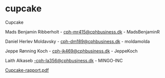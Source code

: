 # cupcake
Cupcake

Mads Benjamin Ribberholt - cph-mr415@cphbusiness.dk - MadsBenjaminR

Daniel Herlev Moldavsky - cph-dm189@cphbusiness.dk - moldamolda

Jeppe Rønning Koch - cph-jk469@cphbusiness.dk - JeppeKoch

Laith Alkaseb -cph-la356@cphbusiness.dk - MINGO-INC

[Cupcake-rapport.pdf](https://github.com/MadsBenjaminR/cupcake/files/14943589/Cupcake-rapport.pdf)
